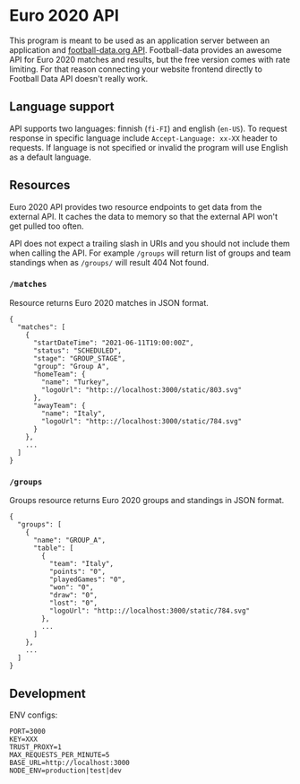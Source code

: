 # Euro 2020 API

This program is meant to be used as an application server between an application and [football-data.org API](https://www.football-data.org/ "football-data.org website"). Football-data provides an awesome API for Euro 2020 matches and results, but the free version comes with rate limiting. For that reason connecting your website frontend directly to Football Data API doesn't really work.

## Language support

API supports two languages: finnish (`fi-FI`) and english (`en-US`). To request response in specific language include `Accept-Language: xx-XX` header to requests. If language is not specified or invalid the program will use English as a default language.

## Resources

Euro 2020 API provides two resource endpoints to get data from the external API. It caches the data to memory so that the external API won't get pulled too often.

API does not expect a trailing slash in URIs and you should not include them when calling the API. For example `/groups` will return list of groups and team standings when as `/groups/` will result 404 Not found.

### `/matches`
Resource returns Euro 2020 matches in JSON format.

```
{
  "matches": [
    {
      "startDateTime": "2021-06-11T19:00:00Z",
      "status": "SCHEDULED",
      "stage": "GROUP_STAGE",
      "group": "Group A",
      "homeTeam": {
        "name": "Turkey",
        "logoUrl": "http:://localhost:3000/static/803.svg"
      },
      "awayTeam": {
        "name": "Italy",
        "logoUrl": "http:://localhost:3000/static/784.svg"
      }
    },
    ...
  ]
}
```

### `/groups`
Groups resource returns Euro 2020 groups and standings in JSON format.

```
{
  "groups": [
    {
      "name": "GROUP_A",
      "table": [
        {
          "team": "Italy",
          "points": "0",
          "playedGames": "0",
          "won": "0",
          "draw": "0",
          "lost": "0",
          "logoUrl": "http:://localhost:3000/static/784.svg"
        },
        ...
      ]
    },
    ...
  ]
}
```

## Development

ENV configs:

```
PORT=3000
KEY=XXX
TRUST_PROXY=1
MAX_REQUESTS_PER_MINUTE=5
BASE_URL=http://localhost:3000
NODE_ENV=production|test|dev
```
